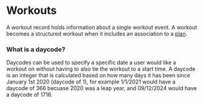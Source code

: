 # Workouts

A workout record holds information about a single workout event. A workout becomes a structured workout when it includes an association to a [plan](#plans).

### What is a daycode?

Daycodes can be used to specify a specific date a user would like a workout on without having to also tie the workout to a start time.
A daycode is an integer that is calculated based on how many days it has been since January 1st 2020 (daycode of 1), for example 1/1/2021 would have a daycode of 366 becuase 2020 was a leap year,
and 09/12/2024 would have a daycode of 1716.

